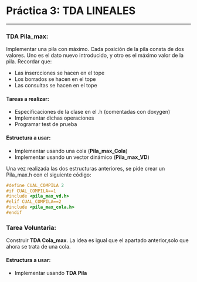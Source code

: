 # Práctica 3: TDA LINEALES

------

### TDA Pila_max:

Implementar una pila con máximo. Cada posición de la pila consta de dos valores. Uno es el dato nuevo introducido, y otro es el máximo valor de la pila. Recordar que:

- Las insercciones se hacen en el tope
- Los borrados se hacen en el tope
- Las consultas se hacen en el tope

#### Tareas a realizar:

- Especificaciones de la clase en el .h (comentadas con doxygen)
- Implementar dichas operaciones
- Programar test de prueba

#### Estructura a usar:

- Implementar usando una cola (**Pila_max_Cola**)
- Implementar usando un vector dinámico (**Pila_max_VD**)

Una vez realizada las dos estructuras anteriores, se pide crear un Pila_max.h con el siguiente código:

```c++
#define CUAL_COMPILA 2
#if CUAL_COMPILA==1
#include <pila_max_vd.h>
#elif CUAL_COMPILA==2
#include <pila_max_cola.h>
#endif
```



### Tarea Voluntaria:

Construir **TDA Cola_max**. La idea es igual que el apartado anterior,solo que ahora se trata de una cola.

#### Estructura a usar:

- Implementar usando **TDA Pila**